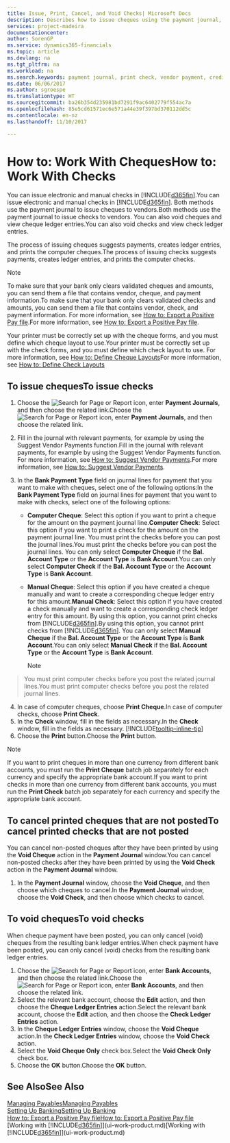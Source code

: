 ```yaml
---
title: Issue, Print, Cancel, and Void Checks| Microsoft Docs
description: Describes how to issue cheques using the payment journal, print cheques, and void or view cheque ledger entries in Dynamics 365.
services: project-madeira
documentationcenter: 
author: SorenGP
ms.service: dynamics365-financials
ms.topic: article
ms.devlang: na
ms.tgt_pltfrm: na
ms.workload: na
ms.search.keywords: payment journal, print check, vendor payment, creditor, debt, balance due, AP
ms.date: 06/06/2017
ms.author: sgroespe
ms.translationtype: HT
ms.sourcegitcommit: ba26b354d235981bd7291f9ac6402779f554ac7a
ms.openlocfilehash: 85e5cd61571ec6e571a44e39f397bd370112dd5c
ms.contentlocale: en-nz
ms.lasthandoff: 11/10/2017

---
```

# <a name="how-to-work-with-checks"></a><span data-ttu-id="1f14b-103">How to: Work With Cheques</span><span class="sxs-lookup"><span data-stu-id="1f14b-103">How to: Work With Checks</span></span>
<span data-ttu-id="1f14b-104">You can issue electronic and manual checks in [!INCLUDE[d365fin](includes/d365fin_md.md)].</span><span class="sxs-lookup"><span data-stu-id="1f14b-104">You can issue electronic and manual checks in [!INCLUDE[d365fin](includes/d365fin_md.md)].</span></span> <span data-ttu-id="1f14b-105">Both methods use the payment journal to issue cheques to vendors.</span><span class="sxs-lookup"><span data-stu-id="1f14b-105">Both methods use the payment journal to issue checks to vendors.</span></span> <span data-ttu-id="1f14b-106">You can also void cheques and view cheque ledger entries.</span><span class="sxs-lookup"><span data-stu-id="1f14b-106">You can also void checks and view check ledger entries.</span></span>

<span data-ttu-id="1f14b-107">The process of issuing cheques suggests payments, creates ledger entries, and prints the computer cheques.</span><span class="sxs-lookup"><span data-stu-id="1f14b-107">The process of issuing checks suggests payments, creates ledger entries, and prints the computer checks.</span></span>

> [!NOTE]  
>   <span data-ttu-id="1f14b-108">To make sure that your bank only clears validated cheques and amounts, you can send them a file that contains vendor, cheque, and payment information.</span><span class="sxs-lookup"><span data-stu-id="1f14b-108">To make sure that your bank only clears validated checks and amounts, you can send them a file that contains vendor, check, and payment information.</span></span> <span data-ttu-id="1f14b-109">For more information, see [How to: Export a Positive Pay file](finance-how-positive-pay.md).</span><span class="sxs-lookup"><span data-stu-id="1f14b-109">For more information, see [How to: Export a Positive Pay file](finance-how-positive-pay.md).</span></span>

<span data-ttu-id="1f14b-110">Your printer must be correctly set up with the cheque forms, and you must define which cheque layout to use.</span><span class="sxs-lookup"><span data-stu-id="1f14b-110">Your printer must be correctly set up with the check forms, and you must define which check layout to use.</span></span> <span data-ttu-id="1f14b-111">For more information, see [How to: Define Cheque Layouts](finance-how-define-check-layouts.md)</span><span class="sxs-lookup"><span data-stu-id="1f14b-111">For more information, see [How to: Define Check Layouts](finance-how-define-check-layouts.md)</span></span>

## <a name="to-issue-checks"></a><span data-ttu-id="1f14b-112">To issue cheques</span><span class="sxs-lookup"><span data-stu-id="1f14b-112">To issue checks</span></span>
1. <span data-ttu-id="1f14b-113">Choose the ![Search for Page or Report](media/ui-search/search_small.png "Search for Page or Report icon") icon, enter **Payment Journals**, and then choose the related link.</span><span class="sxs-lookup"><span data-stu-id="1f14b-113">Choose the ![Search for Page or Report](media/ui-search/search_small.png "Search for Page or Report icon") icon, enter **Payment Journals**, and then choose the related link.</span></span>
2. <span data-ttu-id="1f14b-114">Fill in the journal with relevant payments, for example by using the Suggest Vendor Payments function.</span><span class="sxs-lookup"><span data-stu-id="1f14b-114">Fill in the journal with relevant payments, for example by using the Suggest Vendor Payments function.</span></span> <span data-ttu-id="1f14b-115">For more information, see [How to: Suggest Vendor Payments](payables-how-suggest-vendor-payments.md).</span><span class="sxs-lookup"><span data-stu-id="1f14b-115">For more information, see [How to: Suggest Vendor Payments](payables-how-suggest-vendor-payments.md).</span></span>
3. <span data-ttu-id="1f14b-116">In the **Bank Payment Type** field on journal lines for payment that you want to make with cheques, select one of the following options:</span><span class="sxs-lookup"><span data-stu-id="1f14b-116">In the **Bank Payment Type** field on journal lines for payment that you want to make with checks, select one of the following options:</span></span>

   * <span data-ttu-id="1f14b-117">**Computer Cheque**: Select this option if you want to print a cheque for the amount on the payment journal line.</span><span class="sxs-lookup"><span data-stu-id="1f14b-117">**Computer Check**: Select this option if you want to print a check for the amount on the payment journal line.</span></span> <span data-ttu-id="1f14b-118">You must print the checks before you can post the journal lines.</span><span class="sxs-lookup"><span data-stu-id="1f14b-118">You must print the checks before you can post the journal lines.</span></span> <span data-ttu-id="1f14b-119">You can only select **Computer Cheque** if the **Bal. Account Type** or the **Account Type** is **Bank Account**.</span><span class="sxs-lookup"><span data-stu-id="1f14b-119">You can only select **Computer Check** if the **Bal. Account Type** or the **Account Type** is **Bank Account**.</span></span>
   * <span data-ttu-id="1f14b-120">**Manual Cheque**: Select this option if you have created a cheque manually and want to create a corresponding cheque ledger entry for this amount.</span><span class="sxs-lookup"><span data-stu-id="1f14b-120">**Manual Check**: Select this option if you have created a check manually and want to create a corresponding check ledger entry for this amount.</span></span> <span data-ttu-id="1f14b-121">By using this option, you cannot print checks from [!INCLUDE[d365fin](includes/d365fin_md.md)].</span><span class="sxs-lookup"><span data-stu-id="1f14b-121">By using this option, you cannot print checks from [!INCLUDE[d365fin](includes/d365fin_md.md)].</span></span> <span data-ttu-id="1f14b-122">You can only select **Manual Cheque** if the **Bal. Account Type** or the **Account Type** is **Bank Account**.</span><span class="sxs-lookup"><span data-stu-id="1f14b-122">You can only select **Manual Check** if the **Bal. Account Type** or the **Account Type** is **Bank Account**.</span></span>

     > [!NOTE]  
>   <span data-ttu-id="1f14b-123">You must print computer checks before you post the related journal lines.</span><span class="sxs-lookup"><span data-stu-id="1f14b-123">You must print computer checks before you post the related journal lines.</span></span>
4. <span data-ttu-id="1f14b-124">In case of computer cheques, choose **Print Cheque**.</span><span class="sxs-lookup"><span data-stu-id="1f14b-124">In case of computer checks, choose **Print Check**.</span></span>
5. <span data-ttu-id="1f14b-125">In the **Check** window, fill in the fields as necessary.</span><span class="sxs-lookup"><span data-stu-id="1f14b-125">In the **Check** window, fill in the fields as necessary.</span></span> [!INCLUDE[tooltip-inline-tip](includes/tooltip-inline-tip_md.md)]
6. <span data-ttu-id="1f14b-126">Choose the **Print** button.</span><span class="sxs-lookup"><span data-stu-id="1f14b-126">Choose the **Print** button.</span></span>

> [!NOTE]  
>   <span data-ttu-id="1f14b-127">If you want to print cheques in more than one currency from different bank accounts, you must run the **Print Cheque** batch job separately for each currency and specify the appropriate bank account.</span><span class="sxs-lookup"><span data-stu-id="1f14b-127">If you want to print checks in more than one currency from different bank accounts, you must run the **Print Check** batch job separately for each currency and specify the appropriate bank account.</span></span>

## <a name="to-cancel-printed-checks-that-are-not-posted"></a><span data-ttu-id="1f14b-128">To cancel printed cheques that are not posted</span><span class="sxs-lookup"><span data-stu-id="1f14b-128">To cancel printed checks that are not posted</span></span>
<span data-ttu-id="1f14b-129">You can cancel non-posted cheques after they have been printed by using the **Void Cheque** action in the **Payment Journal** window.</span><span class="sxs-lookup"><span data-stu-id="1f14b-129">You can cancel non-posted checks after they have been printed by using the **Void Check** action in the **Payment Journal** window.</span></span>

1. <span data-ttu-id="1f14b-130">In the **Payment Journal** window, choose the **Void Cheque**, and then choose which cheques to cancel.</span><span class="sxs-lookup"><span data-stu-id="1f14b-130">In the **Payment Journal** window, choose the **Void Check**, and then choose which checks to cancel.</span></span>

## <a name="to-void-checks"></a><span data-ttu-id="1f14b-131">To void cheques</span><span class="sxs-lookup"><span data-stu-id="1f14b-131">To void checks</span></span>
<span data-ttu-id="1f14b-132">When cheque payment have been posted, you can only cancel (void) cheques from the resulting bank ledger entries.</span><span class="sxs-lookup"><span data-stu-id="1f14b-132">When check payment have been posted, you can only cancel (void) checks from the resulting bank ledger entries.</span></span>

1. <span data-ttu-id="1f14b-133">Choose the ![Search for Page or Report](media/ui-search/search_small.png "Search for Page or Report icon") icon, enter **Bank Accounts**, and then choose the related link.</span><span class="sxs-lookup"><span data-stu-id="1f14b-133">Choose the ![Search for Page or Report](media/ui-search/search_small.png "Search for Page or Report icon") icon, enter **Bank Accounts**, and then choose the related link.</span></span>
2. <span data-ttu-id="1f14b-134">Select the relevant bank account, choose the **Edit** action, and then choose the **Cheque Ledger Entries** action.</span><span class="sxs-lookup"><span data-stu-id="1f14b-134">Select the relevant bank account, choose the **Edit** action, and then choose the **Check Ledger Entries** action.</span></span>
3. <span data-ttu-id="1f14b-135">In the **Cheque Ledger Entries** window, choose the **Void Cheque** action.</span><span class="sxs-lookup"><span data-stu-id="1f14b-135">In the **Check Ledger Entries** window, choose the **Void Check** action.</span></span>
4. <span data-ttu-id="1f14b-136">Select the **Void Cheque Only** check box.</span><span class="sxs-lookup"><span data-stu-id="1f14b-136">Select the **Void Check Only** check box.</span></span>
5. <span data-ttu-id="1f14b-137">Choose the **OK** button.</span><span class="sxs-lookup"><span data-stu-id="1f14b-137">Choose the **OK** button.</span></span>

## <a name="see-also"></a><span data-ttu-id="1f14b-138">See Also</span><span class="sxs-lookup"><span data-stu-id="1f14b-138">See Also</span></span>
[<span data-ttu-id="1f14b-139">Managing Payables</span><span class="sxs-lookup"><span data-stu-id="1f14b-139">Managing Payables</span></span>](payables-manage-payables.md)  
[<span data-ttu-id="1f14b-140">Setting Up Banking</span><span class="sxs-lookup"><span data-stu-id="1f14b-140">Setting Up Banking</span></span>](bank-setup-banking.md)  
[<span data-ttu-id="1f14b-141">How to: Export a Positive Pay file</span><span class="sxs-lookup"><span data-stu-id="1f14b-141">How to: Export a Positive Pay file</span></span>](finance-how-positive-pay.md)  
<span data-ttu-id="1f14b-142">[Working with [!INCLUDE[d365fin](includes/d365fin_md.md)]](ui-work-product.md)</span><span class="sxs-lookup"><span data-stu-id="1f14b-142">[Working with [!INCLUDE[d365fin](includes/d365fin_md.md)]](ui-work-product.md)</span></span>  

